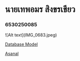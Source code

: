 <h1>นายเทพอมร สิงขรเขียว</h1>
<h3>6530250085</h3>
![Alt text](IMG_0683.jpeg)

[Database Model](database-model.md)

[Asanal](https://guyyasit336.github.io)
